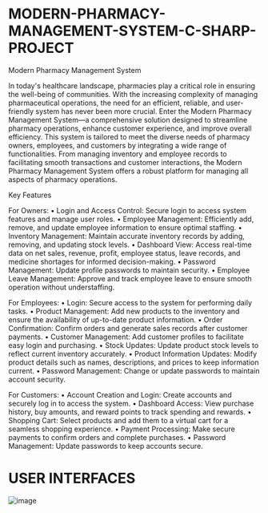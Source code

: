 # MODERN-PHARMACY-MANAGEMENT-SYSTEM-C-SHARP-PROJECT

Modern Pharmacy Management System

In today's healthcare landscape, pharmacies play a critical role in ensuring the well-being of communities. With the increasing complexity of managing pharmaceutical operations, the need for an efficient, reliable, and user-friendly system has never been more crucial. Enter the Modern Pharmacy Management System—a comprehensive solution designed to streamline pharmacy operations, enhance customer experience, and improve overall efficiency.
This system is tailored to meet the diverse needs of pharmacy owners, employees, and customers by integrating a wide range of functionalities. From managing inventory and employee records to facilitating smooth transactions and customer interactions, the Modern Pharmacy Management System offers a robust platform for managing all aspects of pharmacy operations.

Key Features

For Owners:
•	Login and Access Control: Secure login to access system features and manage user roles.
•	Employee Management: Efficiently add, remove, and update employee information to ensure optimal staffing.
•	Inventory Management: Maintain accurate inventory records by adding, removing, and updating stock levels.
•	Dashboard View: Access real-time data on net sales, revenue, profit, employee status, leave records, and medicine shortages for informed decision-making.
•	Password Management: Update profile passwords to maintain security.
•	Employee Leave Management: Approve and track employee leave to ensure smooth operation without understaffing.

For Employees:
•	Login: Secure access to the system for performing daily tasks.
•	Product Management: Add new products to the inventory and ensure the availability of up-to-date product information.
•	Order Confirmation: Confirm orders and generate sales records after customer payments.
•	Customer Management: Add customer profiles to facilitate easy login and purchasing.
•	Stock Updates: Update product stock levels to reflect current inventory accurately.
•	Product Information Updates: Modify product details such as names, descriptions, and prices to keep information current.
•	Password Management: Change or update passwords to maintain account security.

For Customers:
•	Account Creation and Login: Create accounts and securely log in to access the system.
•	Dashboard Access: View purchase history, buy amounts, and reward points to track spending and rewards.
•	Shopping Cart: Select products and add them to a virtual cart for a seamless shopping experience.
•	Payment Processing: Make secure payments to confirm orders and complete purchases.
•	Password Management: Update passwords to keep accounts secure.

# USER INTERFACES
![image](https://github.com/RAAFSAAN0/MODERN-PHARMACY-MANAGEMENT-SYSTEM-C-SHARP-PROJECT/assets/164877790/ffa88aba-a3f9-4e8c-869b-01c6135ca670)



